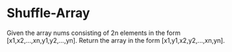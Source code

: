 # Shuffle-Array
Given the array nums consisting of 2n elements in the form [x1,x2,...,xn,y1,y2,...,yn].  Return the array in the form [x1,y1,x2,y2,...,xn,yn].
